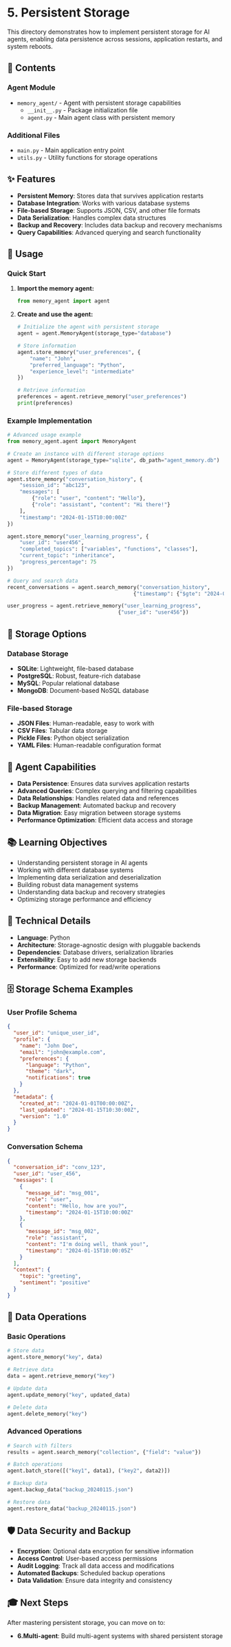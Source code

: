 # 5. Persistent Storage

This directory demonstrates how to implement persistent storage for AI agents, enabling data persistence across sessions, application restarts, and system reboots.

## 📁 Contents

### Agent Module
- `memory_agent/` - Agent with persistent storage capabilities
  - `__init__.py` - Package initialization file
  - `agent.py` - Main agent class with persistent memory

### Additional Files
- `main.py` - Main application entry point
- `utils.py` - Utility functions for storage operations

## ✨ Features

- **Persistent Memory**: Stores data that survives application restarts
- **Database Integration**: Works with various database systems
- **File-based Storage**: Supports JSON, CSV, and other file formats
- **Data Serialization**: Handles complex data structures
- **Backup and Recovery**: Includes data backup and recovery mechanisms
- **Query Capabilities**: Advanced querying and search functionality

## 🚀 Usage

### Quick Start

1. **Import the memory agent:**
   ```python
   from memory_agent import agent
   ```

2. **Create and use the agent:**
   ```python
   # Initialize the agent with persistent storage
   agent = agent.MemoryAgent(storage_type="database")
   
   # Store information
   agent.store_memory("user_preferences", {
       "name": "John",
       "preferred_language": "Python",
       "experience_level": "intermediate"
   })
   
   # Retrieve information
   preferences = agent.retrieve_memory("user_preferences")
   print(preferences)
   ```

### Example Implementation

```python
# Advanced usage example
from memory_agent.agent import MemoryAgent

# Create an instance with different storage options
agent = MemoryAgent(storage_type="sqlite", db_path="agent_memory.db")

# Store different types of data
agent.store_memory("conversation_history", {
    "session_id": "abc123",
    "messages": [
        {"role": "user", "content": "Hello"},
        {"role": "assistant", "content": "Hi there!"}
    ],
    "timestamp": "2024-01-15T10:00:00Z"
})

agent.store_memory("user_learning_progress", {
    "user_id": "user456",
    "completed_topics": ["variables", "functions", "classes"],
    "current_topic": "inheritance",
    "progress_percentage": 75
})

# Query and search data
recent_conversations = agent.search_memory("conversation_history", 
                                         {"timestamp": {"$gte": "2024-01-01"}})

user_progress = agent.retrieve_memory("user_learning_progress", 
                                    {"user_id": "user456"})
```

## 💾 Storage Options

### Database Storage
- **SQLite**: Lightweight, file-based database
- **PostgreSQL**: Robust, feature-rich database
- **MySQL**: Popular relational database
- **MongoDB**: Document-based NoSQL database

### File-based Storage
- **JSON Files**: Human-readable, easy to work with
- **CSV Files**: Tabular data storage
- **Pickle Files**: Python object serialization
- **YAML Files**: Human-readable configuration format

## 🎯 Agent Capabilities

- **Data Persistence**: Ensures data survives application restarts
- **Advanced Queries**: Complex querying and filtering capabilities
- **Data Relationships**: Handles related data and references
- **Backup Management**: Automated backup and recovery
- **Data Migration**: Easy migration between storage systems
- **Performance Optimization**: Efficient data access and storage

## 📚 Learning Objectives

- Understanding persistent storage in AI agents
- Working with different database systems
- Implementing data serialization and deserialization
- Building robust data management systems
- Understanding data backup and recovery strategies
- Optimizing storage performance and efficiency

## 🔧 Technical Details

- **Language**: Python
- **Architecture**: Storage-agnostic design with pluggable backends
- **Dependencies**: Database drivers, serialization libraries
- **Extensibility**: Easy to add new storage backends
- **Performance**: Optimized for read/write operations

## 🗄️ Storage Schema Examples

### User Profile Schema
```json
{
  "user_id": "unique_user_id",
  "profile": {
    "name": "John Doe",
    "email": "john@example.com",
    "preferences": {
      "language": "Python",
      "theme": "dark",
      "notifications": true
    }
  },
  "metadata": {
    "created_at": "2024-01-01T00:00:00Z",
    "last_updated": "2024-01-15T10:30:00Z",
    "version": "1.0"
  }
}
```

### Conversation Schema
```json
{
  "conversation_id": "conv_123",
  "user_id": "user_456",
  "messages": [
    {
      "message_id": "msg_001",
      "role": "user",
      "content": "Hello, how are you?",
      "timestamp": "2024-01-15T10:00:00Z"
    },
    {
      "message_id": "msg_002",
      "role": "assistant",
      "content": "I'm doing well, thank you!",
      "timestamp": "2024-01-15T10:00:05Z"
    }
  ],
  "context": {
    "topic": "greeting",
    "sentiment": "positive"
  }
}
```

## 🔄 Data Operations

### Basic Operations
```python
# Store data
agent.store_memory("key", data)

# Retrieve data
data = agent.retrieve_memory("key")

# Update data
agent.update_memory("key", updated_data)

# Delete data
agent.delete_memory("key")
```

### Advanced Operations
```python
# Search with filters
results = agent.search_memory("collection", {"field": "value"})

# Batch operations
agent.batch_store([("key1", data1), ("key2", data2)])

# Backup data
agent.backup_data("backup_20240115.json")

# Restore data
agent.restore_data("backup_20240115.json")
```

## 🛡️ Data Security and Backup

- **Encryption**: Optional data encryption for sensitive information
- **Access Control**: User-based access permissions
- **Audit Logging**: Track all data access and modifications
- **Automated Backups**: Scheduled backup operations
- **Data Validation**: Ensure data integrity and consistency

## 🎓 Next Steps

After mastering persistent storage, you can move on to:
- **6.Multi-agent**: Build multi-agent systems with shared persistent storage
